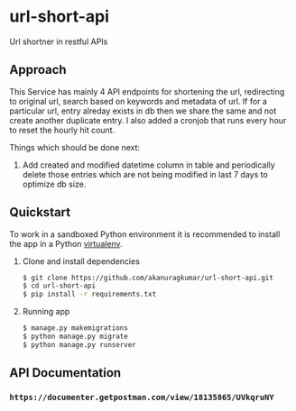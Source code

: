 # url-short-api
Url shortner in restful APIs

## Approach
This Service has mainly 4 API endpoints for shortening the url, redirecting to original url, search based on keywords and metadata of url.
If for a particular url, entry alreday exists in db then we share the same and not create another duplicate entry.
I also added a cronjob that runs every hour to reset the hourly hit count.

Things which should be done next:
1. Add created and modified datetime column in table and periodically delete those entries which are not being modified in last 7 days to optimize db size.

## Quickstart

To work in a sandboxed Python environment it is recommended to install the app in a Python [virtualenv](https://pypi.python.org/pypi/virtualenv).

1. Clone and install dependencies

    ```bash
    $ git clone https://github.com/akanuragkumar/url-short-api.git
    $ cd url-short-api
    $ pip install -r requirements.txt
    ```   
2. Running app

   ```bash
   $ manage.py makemigrations 
   $ python manage.py migrate
   $ python manage.py runserver
   ``` 
   
   
## API Documentation 

### `https://documenter.getpostman.com/view/18135865/UVkqruNY` 


